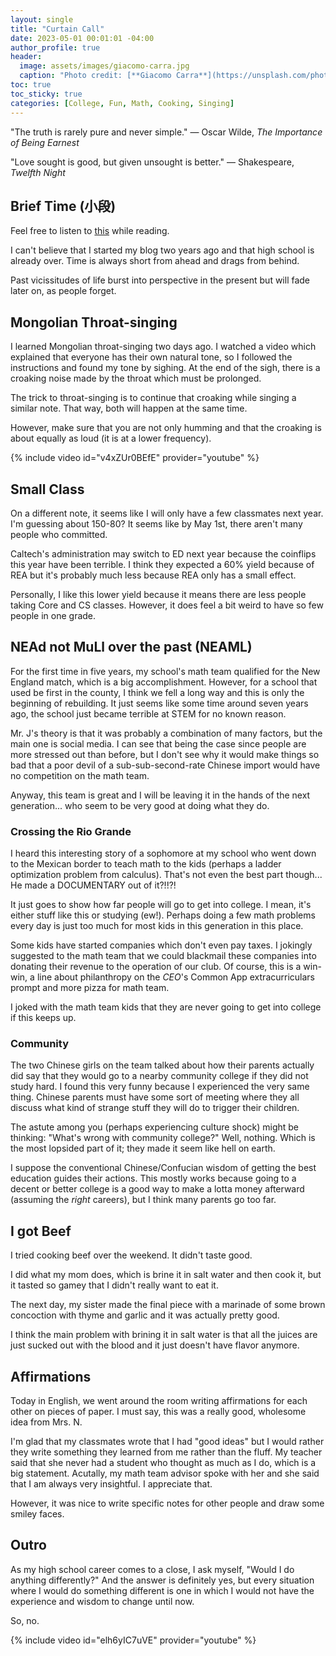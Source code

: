 ```yaml
---
layout: single
title: "Curtain Call"
date: 2023-05-01 00:01:01 -04:00
author_profile: true
header: 
  image: assets/images/giacomo-carra.jpg
  caption: "Photo credit: [**Giacomo Carra**](https://unsplash.com/photos/rO67lWfS4CU)"
toc: true
toc_sticky: true
categories: [College, Fun, Math, Cooking, Singing]
---
```


"The truth is rarely pure and never simple." — Oscar Wilde, *The Importance of Being Earnest*

"Love sought is good, but given unsought is better." — Shakespeare, *Twelfth Night*

## Brief Time (小段)
Feel free to listen to [this](https://www.youtube.com/watch?v=J30-jeV5Jho) while reading.

I can't believe that I started my blog two years ago and that high school is already over. Time is always short from ahead and drags from behind. 

Past vicissitudes of life burst into perspective in the present but will fade later on, as people forget. 

## Mongolian Throat-singing
I learned Mongolian throat-singing two days ago. I watched a video which explained that everyone has their own natural tone, so I followed the instructions and found my tone by sighing. At the end of the sigh, there is a croaking noise made by the throat which must be prolonged. 

The trick to throat-singing is to continue that croaking while singing a similar note. That way, both will happen at the same time. 

However, make sure that you are not only humming and that the croaking is about equally as loud (it is at a lower frequency).

{% include video id="v4xZUr0BEfE" provider="youtube" %}

## Small Class
On a different note, it seems like I will only have a few classmates next year. I'm guessing about 150-80? It seems like by May 1st, there aren't many people who committed. 

Caltech's administration may switch to ED next year because the coinflips this year have been terrible. I think they expected a 60% yield because of REA but it's probably much less because REA only has a small effect. 

Personally, I like this lower yield because it means there are less people taking Core and CS classes. However, it does feel a bit weird to have so few people in one grade. 

## NEAd not MuLl over the past (NEAML)
For the first time in five years, my school's math team qualified for the New England match, which is a big accomplishment. However, for a school that used be first in the county, I think we fell a long way and this is only the beginning of rebuilding. It just seems like some time around seven years ago, the school just became terrible at STEM for no known reason.

Mr. J's theory is that it was probably a combination of many factors, but the main one is social media. I can see that being the case since people are more stressed out than before, but I don't see why it would make things so bad that a poor devil of a sub-sub-second-rate Chinese import would have no competition on the math team.

Anyway, this team is great and I will be leaving it in the hands of the next generation... who seem to be very good at doing what they do. 

### Crossing the Rio Grande
I heard this interesting story of a sophomore at my school who went down to the Mexican border to teach math to the kids (perhaps a ladder optimization problem from calculus). That's not even the best part though... He made a DOCUMENTARY out of it?!!?! 

It just goes to show how far people will go to get into college. I mean, it's either stuff like this or studying (ew!). Perhaps doing a few math problems every day is just too much for most kids in this generation in this place. 

Some kids have started companies which don't even pay taxes. I jokingly suggested to the math team that we could blackmail these companies into donating their revenue to the operation of our club. Of course, this is a win-win, a line about philanthropy on the *CEO*'s Common App extracurriculars prompt and more pizza for math team. 

I joked with the math team kids that they are never going to get into college if this keeps up.

### Community
The two Chinese girls on the team talked about how their parents actually did say that they would go to a nearby community college if they did not study hard. I found this very funny because I experienced the very same thing. Chinese parents must have some sort of meeting where they all discuss what kind of strange stuff they will do to trigger their children. 

The astute among you (perhaps experiencing culture shock) might be thinking: "What's wrong with community college?" Well, nothing. Which is the most lopsided part of it; they made it seem like hell on earth. 

I suppose the conventional Chinese/Confucian wisdom of getting the best education guides their actions. This mostly works because going to a decent or better college is a good way to make a lotta money afterward (assuming the *right* careers), but I think many parents go too far. 

## I got Beef
I tried cooking beef over the weekend. It didn't taste good. 

I did what my mom does, which is brine it in salt water and then cook it, but it tasted so gamey that I didn't really want to eat it.

The next day, my sister made the final piece with a marinade of some brown concoction with thyme and garlic and it was actually pretty good. 

I think the main problem with brining it in salt water is that all the juices are just sucked out with the blood and it just doesn't have flavor anymore. 

## Affirmations
Today in English, we went around the room writing affirmations for each other on pieces of paper. I must say, this was a really good, wholesome idea from Mrs. N.

I'm glad that my classmates wrote that I had "good ideas" but I would rather they write something they learned from me rather than the fluff. My teacher said that she never had a student who thought as much as I do, which is a big statement. Acutally, my math team advisor spoke with her and she said that I am always very insightful. I appreciate that. 

However, it was nice to write specific notes for other people and draw some smiley faces. 

## Outro
As my high school career comes to a close, I ask myself, "Would I do anything differently?" And the answer is definitely yes, but every situation where I would do something different is one in which I would not have the experience and wisdom to change until now. 

So, no. 

{% include video id="elh6yIC7uVE" provider="youtube" %}